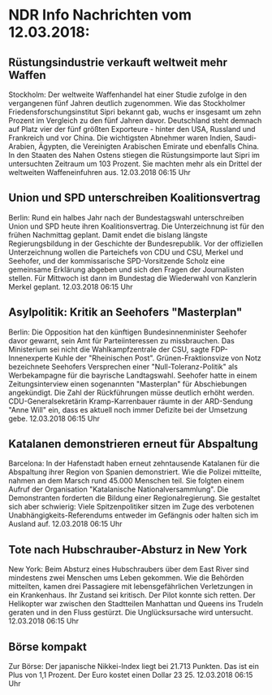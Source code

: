 # NDR Info Nachrichten vom 12.03.2018:


## Rüstungsindustrie verkauft weltweit mehr Waffen
Stockholm: Der weltweite Waffenhandel hat einer Studie zufolge in den vergangenen fünf Jahren deutlich zugenommen. Wie das Stockholmer Friedensforschungsinstitut Sipri bekannt gab, wuchs er insgesamt um zehn Prozent im Vergleich zu den fünf Jahren davor. Deutschland steht demnach auf Platz vier der fünf größten Exporteure - hinter den USA, Russland und Frankreich und vor China. Die wichtigsten Abnehmer waren Indien, Saudi-Arabien, Ägypten, die Vereinigten Arabischen Emirate und ebenfalls China. In den Staaten des Nahen Ostens stiegen die Rüstungsimporte laut Sipri im untersuchten Zeitraum um 103 Prozent. Sie machten mehr als ein Drittel der weltweiten Waffeneinfuhren aus. 12.03.2018 06:15 Uhr 

## Union und SPD unterschreiben Koalitionsvertrag
Berlin: Rund ein halbes Jahr nach der Bundestagswahl unterschreiben Union und SPD heute ihren Koalitionsvertrag. Die Unterzeichnung ist für den frühen Nachmittag geplant. Damit endet die bislang längste Regierungsbildung in der Geschichte der Bundesrepublik. Vor der offiziellen Unterzeichnung wollen die Parteichefs von CDU und CSU, Merkel und Seehofer, und der kommissarische SPD-Vorsitzende Scholz eine gemeinsame Erklärung abgeben und sich den Fragen der Journalisten stellen. Für Mittwoch ist dann im Bundestag die Wiederwahl von Kanzlerin Merkel geplant. 12.03.2018 06:15 Uhr 

## Asylpolitik: Kritik an Seehofers "Masterplan"
Berlin: Die Opposition hat den künftigen Bundesinnenminister Seehofer davor gewarnt, sein Amt für Parteiinteressen zu missbrauchen. Das Ministerium sei nicht die Wahlkampfzentrale der CSU, sagte FDP-Innenexperte Kuhle der "Rheinischen Post". Grünen-Fraktionsvize von Notz bezeichnete Seehofers Versprechen einer "Null-Toleranz-Politik" als Werbekampagne für die bayrische Landtagswahl. Seehofer hatte in einem Zeitungsinterview einen sogenannten "Masterplan" für Abschiebungen angekündigt. Die Zahl der Rückführungen müsse deutlich erhöht werden. CDU-Generalsekretärin Kramp-Karrenbauer räumte in der ARD-Sendung "Anne Will" ein, dass es aktuell noch immer Defizite bei der Umsetzung gebe. 12.03.2018 06:15 Uhr 

## Katalanen demonstrieren erneut für Abspaltung
Barcelona: In der Hafenstadt haben erneut zehntausende Katalanen für die Abspaltung ihrer Region von Spanien demonstriert. Wie die Polizei mitteilte, nahmen an dem Marsch rund 45.000 Menschen teil. Sie folgten einem Aufruf der Organisation "Katalanische Nationalversammlung". Die Demonstranten forderten die Bildung einer Regionalregierung. Sie gestaltet sich aber schwierig: Viele Spitzenpolitiker sitzen im Zuge des verbotenen Unabhängigkeits-Referendums entweder im Gefängnis oder halten sich im Ausland auf. 12.03.2018 06:15 Uhr 

## Tote nach Hubschrauber-Absturz in New York
New York: Beim Absturz eines Hubschraubers über dem East River sind mindestens zwei Menschen ums Leben gekommen. Wie die Behörden mitteilten, kamen drei Passagiere mit lebensgefährlichen Verletzungen in ein Krankenhaus. Ihr Zustand sei kritisch. Der Pilot konnte sich retten. Der Helikopter war zwischen den Stadtteilen Manhattan und Queens ins Trudeln geraten und in den Fluss gestürzt. Die Unglücksursache wird untersucht. 12.03.2018 06:15 Uhr 

## Börse kompakt
Zur Börse: Der japanische Nikkei-Index liegt bei 21.713 Punkten. Das ist ein Plus von 1,1 Prozent. Der Euro kostet einen Dollar 23 25. 12.03.2018 06:15 Uhr 
